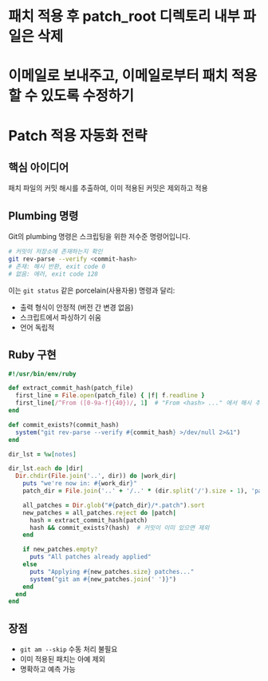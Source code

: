 # 패치 적용 후 patch_root 디렉토리 내부 파일은 삭제

# 이메일로 보내주고, 이메일로부터 패치 적용할 수 있도록 수정하기

# Patch 적용 자동화 전략
## 핵심 아이디어

패치 파일의 커밋 해시를 추출하여, 이미 적용된 커밋은 제외하고 적용

## Plumbing 명령

Git의 plumbing 명령은 스크립팅을 위한 저수준 명령어입니다.

```bash
# 커밋이 저장소에 존재하는지 확인
git rev-parse --verify <commit-hash>
# 존재: 해시 반환, exit code 0
# 없음: 에러, exit code 128
```

이는 `git status` 같은 porcelain(사용자용) 명령과 달리:
- 출력 형식이 안정적 (버전 간 변경 없음)
- 스크립트에서 파싱하기 쉬움
- 언어 독립적

## Ruby 구현

```ruby
#!/usr/bin/env/ruby

def extract_commit_hash(patch_file)
  first_line = File.open(patch_file) { |f| f.readline }
  first_line[/^From ([0-9a-f]{40})/, 1]  # "From <hash> ..." 에서 해시 추출
end

def commit_exists?(commit_hash)
  system("git rev-parse --verify #{commit_hash} >/dev/null 2>&1")
end

dir_lst = %w[notes]

dir_lst.each do |dir|
  Dir.chdir(File.join('..', dir)) do |work_dir|
    puts "we're now in: #{work_dir}"
    patch_dir = File.join('..' + '/..' * (dir.split('/').size - 1), 'patch_root', dir)

    all_patches = Dir.glob("#{patch_dir}/*.patch").sort
    new_patches = all_patches.reject do |patch|
      hash = extract_commit_hash(patch)
      hash && commit_exists?(hash)  # 커밋이 이미 있으면 제외
    end

    if new_patches.empty?
      puts "All patches already applied"
    else
      puts "Applying #{new_patches.size} patches..."
      system("git am #{new_patches.join(' ')}")
    end
  end
end
```

## 장점

- `git am --skip` 수동 처리 불필요
- 이미 적용된 패치는 아예 제외
- 명확하고 예측 가능
